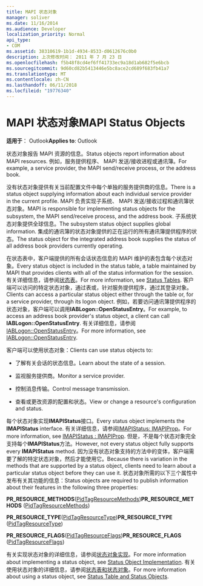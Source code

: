 ```yaml
---
title: MAPI 状态对象
manager: soliver
ms.date: 11/16/2014
ms.audience: Developer
localization_priority: Normal
api_type:
- COM
ms.assetid: 38310619-1b1d-4934-8533-d0612676c0b0
description: 上次修改时间： 2011 年 7 月 23 日
ms.openlocfilehash: f5b48f8cd4ef6ff41733ec9a18d1ab682f5e6bcb
ms.sourcegitcommit: 9d60cd82b5413446e5bc8ace2cd689f683fb41a7
ms.translationtype: MT
ms.contentlocale: zh-CN
ms.lasthandoff: 06/11/2018
ms.locfileid: "19776340"
---
```

# <a name="mapi-status-objects"></a><span data-ttu-id="4c11a-103">MAPI 状态对象</span><span class="sxs-lookup"><span data-stu-id="4c11a-103">MAPI Status Objects</span></span>

  
  
<span data-ttu-id="4c11a-104">**适用于**： Outlook</span><span class="sxs-lookup"><span data-stu-id="4c11a-104">**Applies to**: Outlook</span></span> 
  
<span data-ttu-id="4c11a-105">状态对象报告 MAPI 资源的信息。</span><span class="sxs-lookup"><span data-stu-id="4c11a-105">Status objects report information about MAPI resources.</span></span> <span data-ttu-id="4c11a-106">例如，服务提供程序、 MAPI 发送/接收进程或通讯簿。</span><span class="sxs-lookup"><span data-stu-id="4c11a-106">For example, a service provider, the MAPI send/receive process, or the address book.</span></span>
  
<span data-ttu-id="4c11a-107">没有状态对象提供有关当前配置文件中每个单独的服务提供商的信息。</span><span class="sxs-lookup"><span data-stu-id="4c11a-107">There is a status object supplying information about each individual service provider in the current profile.</span></span> <span data-ttu-id="4c11a-108">MAPI 负责实现子系统、 MAPI 发送/接收过程和通讯簿状态对象。</span><span class="sxs-lookup"><span data-stu-id="4c11a-108">MAPI is responsible for implementing status objects for the subsystem, the MAPI send/receive process, and the address book.</span></span> <span data-ttu-id="4c11a-109">子系统状态对象提供全球信息。</span><span class="sxs-lookup"><span data-stu-id="4c11a-109">The subsystem status object supplies global information.</span></span> <span data-ttu-id="4c11a-110">集成的通讯簿的状态对象提供的正在运行的所有通讯簿提供程序的状态。</span><span class="sxs-lookup"><span data-stu-id="4c11a-110">The status object for the integrated address book supplies the status of all address book providers currently operating.</span></span>
  
<span data-ttu-id="4c11a-111">在状态表中，客户端提供的所有会话状态信息的 MAPI 维护的表包含每个状态对象。</span><span class="sxs-lookup"><span data-stu-id="4c11a-111">Every status object is included in the status table, a table maintained by MAPI that provides clients with all of the status information for the session.</span></span> <span data-ttu-id="4c11a-112">有关详细信息，请参阅[状态表](status-tables.md)。</span><span class="sxs-lookup"><span data-stu-id="4c11a-112">For more information, see [Status Tables](status-tables.md).</span></span> <span data-ttu-id="4c11a-113">客户端可以访问的特定状态对象，通过表或，针对服务提供程序，通过其登录对象。</span><span class="sxs-lookup"><span data-stu-id="4c11a-113">Clients can access a particular status object either through the table or, for a service provider, through its logon object.</span></span> <span data-ttu-id="4c11a-114">例如，若要访问通讯簿提供程序的状态对象，客户端可以调用**IABLogon::OpenStatusEntry**。</span><span class="sxs-lookup"><span data-stu-id="4c11a-114">For example, to access an address book provider's status object, a client can call **IABLogon::OpenStatusEntry**.</span></span> <span data-ttu-id="4c11a-115">有关详细信息，请参阅[IABLogon::OpenStatusEntry](iablogon-openstatusentry.md)。</span><span class="sxs-lookup"><span data-stu-id="4c11a-115">For more information, see [IABLogon::OpenStatusEntry](iablogon-openstatusentry.md).</span></span>
  
<span data-ttu-id="4c11a-116">客户端可以使用状态对象：</span><span class="sxs-lookup"><span data-stu-id="4c11a-116">Clients can use status objects to:</span></span>
  
- <span data-ttu-id="4c11a-117">了解有关会话的状态信息。</span><span class="sxs-lookup"><span data-stu-id="4c11a-117">Learn about the state of a session.</span></span>
    
- <span data-ttu-id="4c11a-118">监视服务提供商。</span><span class="sxs-lookup"><span data-stu-id="4c11a-118">Monitor a service provider.</span></span>
    
- <span data-ttu-id="4c11a-119">控制消息传输。</span><span class="sxs-lookup"><span data-stu-id="4c11a-119">Control message transmission.</span></span>
    
- <span data-ttu-id="4c11a-120">查看或更改资源的配置和状态。</span><span class="sxs-lookup"><span data-stu-id="4c11a-120">View or change a resource's configuration and status.</span></span>
    
<span data-ttu-id="4c11a-121">每个状态对象实现**IMAPIStatus**接口。</span><span class="sxs-lookup"><span data-stu-id="4c11a-121">Every status object implements the **IMAPIStatus** interface.</span></span> <span data-ttu-id="4c11a-122">有关详细信息，请参阅[IMAPIStatus: IMAPIProp](imapistatusimapiprop.md)。</span><span class="sxs-lookup"><span data-stu-id="4c11a-122">For more information, see [IMAPIStatus : IMAPIProp](imapistatusimapiprop.md).</span></span> <span data-ttu-id="4c11a-123">但是，不是每个状态对象完全支持每个**IMAPIStatus**方法。</span><span class="sxs-lookup"><span data-stu-id="4c11a-123">However, not every status object fully supports every **IMAPIStatus** method.</span></span> <span data-ttu-id="4c11a-124">因为没有状态对象支持的方法中的变体，客户端需要了解的特定状态对象，然后才能使用它。</span><span class="sxs-lookup"><span data-stu-id="4c11a-124">Because there is variation in the methods that are supported by a status object, clients need to learn about a particular status object before they can use it.</span></span> <span data-ttu-id="4c11a-125">状态对象所需的以下三个属性中发布有关其功能的信息：</span><span class="sxs-lookup"><span data-stu-id="4c11a-125">Status objects are required to publish information about their features in the following three properties:</span></span> 
  
 <span data-ttu-id="4c11a-126">**PR_RESOURCE_METHODS**([PidTagResourceMethods](pidtagresourcemethods-canonical-property.md))</span><span class="sxs-lookup"><span data-stu-id="4c11a-126">**PR_RESOURCE_METHODS** ([PidTagResourceMethods](pidtagresourcemethods-canonical-property.md))</span></span> 
  
 <span data-ttu-id="4c11a-127">**PR_RESOURCE_TYPE**([PidTagResourceType](pidtagresourcetype-canonical-property.md))</span><span class="sxs-lookup"><span data-stu-id="4c11a-127">**PR_RESOURCE_TYPE** ([PidTagResourceType](pidtagresourcetype-canonical-property.md))</span></span> 
  
 <span data-ttu-id="4c11a-128">**PR_RESOURCE_FLAGS**([PidTagResourceFlags](pidtagresourceflags-canonical-property.md))</span><span class="sxs-lookup"><span data-stu-id="4c11a-128">**PR_RESOURCE_FLAGS** ([PidTagResourceFlags](pidtagresourceflags-canonical-property.md))</span></span> 
  
<span data-ttu-id="4c11a-129">有关实现状态对象的详细信息，请参阅[状态对象实现](status-object-implementation.md)。</span><span class="sxs-lookup"><span data-stu-id="4c11a-129">For more information about implementing a status object, see [Status Object Implementation](status-object-implementation.md).</span></span> <span data-ttu-id="4c11a-130">有关使用状态对象的详细信息，请参阅[状态表和状态对象](status-table-and-status-objects.md)。</span><span class="sxs-lookup"><span data-stu-id="4c11a-130">For more information about using a status object, see [Status Table and Status Objects](status-table-and-status-objects.md).</span></span>
  

